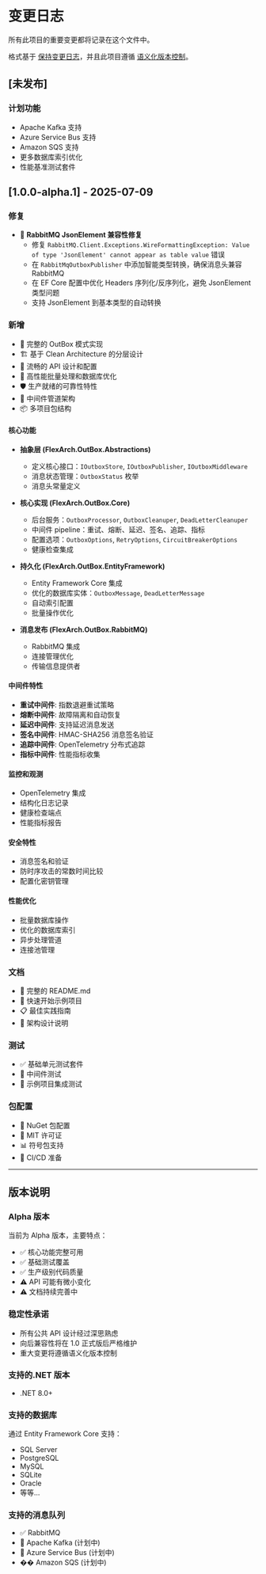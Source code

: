 # 变更日志

所有此项目的重要变更都将记录在这个文件中。

格式基于 [保持变更日志](https://keepachangelog.com/zh-CN/1.0.0/)，并且此项目遵循 [语义化版本控制](https://semver.org/lang/zh-CN/)。

## [未发布]

### 计划功能

- Apache Kafka 支持
- Azure Service Bus 支持
- Amazon SQS 支持
- 更多数据库索引优化
- 性能基准测试套件

## [1.0.0-alpha.1] - 2025-07-09

### 修复

- 🔧 **RabbitMQ JsonElement 兼容性修复**
  - 修复 `RabbitMQ.Client.Exceptions.WireFormattingException: Value of type 'JsonElement' cannot appear as table value` 错误
  - 在 `RabbitMqOutboxPublisher` 中添加智能类型转换，确保消息头兼容 RabbitMQ
  - 在 EF Core 配置中优化 Headers 序列化/反序列化，避免 JsonElement 类型问题
  - 支持 JsonElement 到基本类型的自动转换

### 新增

- 🎯 完整的 OutBox 模式实现
- 🏗️ 基于 Clean Architecture 的分层设计
- 🔧 流畅的 API 设计和配置
- 🚀 高性能批量处理和数据库优化
- 🛡️ 生产就绪的可靠性特性
- 🔌 中间件管道架构
- 📦 多项目包结构

#### 核心功能

- **抽象层 (FlexArch.OutBox.Abstractions)**

  - 定义核心接口：`IOutboxStore`, `IOutboxPublisher`, `IOutboxMiddleware`
  - 消息状态管理：`OutboxStatus` 枚举
  - 消息头常量定义

- **核心实现 (FlexArch.OutBox.Core)**

  - 后台服务：`OutboxProcessor`, `OutboxCleanuper`, `DeadLetterCleanuper`
  - 中间件 pipeline：重试、熔断、延迟、签名、追踪、指标
  - 配置选项：`OutboxOptions`, `RetryOptions`, `CircuitBreakerOptions`
  - 健康检查集成

- **持久化 (FlexArch.OutBox.EntityFramework)**

  - Entity Framework Core 集成
  - 优化的数据库实体：`OutboxMessage`, `DeadLetterMessage`
  - 自动索引配置
  - 批量操作优化

- **消息发布 (FlexArch.OutBox.RabbitMQ)**
  - RabbitMQ 集成
  - 连接管理优化
  - 传输信息提供者

#### 中间件特性

- **重试中间件**: 指数退避重试策略
- **熔断中间件**: 故障隔离和自动恢复
- **延迟中间件**: 支持延迟消息发送
- **签名中间件**: HMAC-SHA256 消息签名验证
- **追踪中间件**: OpenTelemetry 分布式追踪
- **指标中间件**: 性能指标收集

#### 监控和观测

- OpenTelemetry 集成
- 结构化日志记录
- 健康检查端点
- 性能指标报告

#### 安全特性

- 消息签名和验证
- 防时序攻击的常数时间比较
- 配置化密钥管理

#### 性能优化

- 批量数据库操作
- 优化的数据库索引
- 异步处理管道
- 连接池管理

### 文档

- 📖 完整的 README.md
- 🚀 快速开始示例项目
- 📋 最佳实践指南
- 🔗 架构设计说明

### 测试

- ✅ 基础单元测试套件
- 🧪 中间件测试
- 📝 示例项目集成测试

### 包配置

- 🎁 NuGet 包配置
- 📄 MIT 许可证
- 📊 符号包支持
- 🔄 CI/CD 准备

---

## 版本说明

### Alpha 版本

当前为 Alpha 版本，主要特点：

- ✅ 核心功能完整可用
- ✅ 基础测试覆盖
- ✅ 生产级别代码质量
- ⚠️ API 可能有微小变化
- ⚠️ 文档持续完善中

### 稳定性承诺

- 所有公共 API 设计经过深思熟虑
- 向后兼容性将在 1.0 正式版后严格维护
- 重大变更将遵循语义化版本控制

### 支持的.NET 版本

- .NET 8.0+

### 支持的数据库

通过 Entity Framework Core 支持：

- SQL Server
- PostgreSQL
- MySQL
- SQLite
- Oracle
- 等等...

### 支持的消息队列

- ✅ RabbitMQ
- 🔄 Apache Kafka (计划中)
- 🔄 Azure Service Bus (计划中)
- �� Amazon SQS (计划中)
